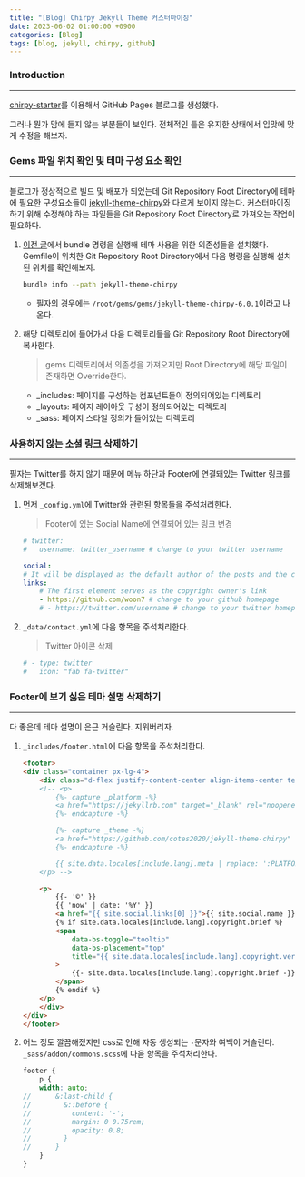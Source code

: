 ```yaml
---
title: "[Blog] Chirpy Jekyll Theme 커스터마이징"
date: 2023-06-02 01:00:00 +0900
categories: [Blog]
tags: [blog, jekyll, chirpy, github]
---
```



### Introduction
---
[chirpy-starter](https://github.com/cotes2020/chirpy-starter/)를 이용해서 GitHub Pages 블로그를 생성했다.

그러나 뭔가 맘에 들지 않는 부분들이 보인다. 전체적인 틀은 유지한 상태에서 입맛에 맞게 수정을 해보자.


### Gems 파일 위치 확인 및 테마 구성 요소 확인
---
블로그가 정상적으로 빌드 및 배포가 되었는데 Git Repository Root Directory에 테마에 필요한 구성요소들이 [jekyll-theme-chirpy](https://github.com/cotes2020/jekyll-theme-chirpy)와 다르게 보이지 않는다. 커스터마이징 하기 위해 수정해야 하는 파일들을 Git Repository Root Directory로 가져오는 작업이 필요하다.

1. [이전 글](https://woon7.github.io/posts/jekyll-theme-chirpy-windows/)에서 bundle 명령을 실행해 테마 사용을 위한 의존성들을 설치했다. Gemfile이 위치한 Git Repository Root Directory에서 다음 명령을 실행해 설치된 위치를 확인해보자.
    ```sh
    bundle info --path jekyll-theme-chirpy
    ```
    - 필자의 경우에는 `/root/gems/gems/jekyll-theme-chirpy-6.0.1`이라고 나온다.

2. 해당 디렉토리에 들어가서 다음 디렉토리들을 Git Repository Root Directory에 복사한다.
    > gems 디렉토리에서 의존성을 가져오지만 Root Directory에 해당 파일이 존재하면 Override한다.
    - _includes: 페이지를 구성하는 컴포넌트들이 정의되어있는 디렉토리
    - _layouts: 페이지 레이아웃 구성이 정의되어있는 디렉토리
    - _sass: 페이지 스타일 정의가 들어있는 디렉토리


### 사용하지 않는 소셜 링크 삭제하기
---
필자는 Twitter를 하지 않기 때문에 메뉴 하단과 Footer에 연결돼있는 Twitter 링크를 삭제해보겠다.

1. 먼저 `_config.yml`에 Twitter와 관련된 항목들을 주석처리한다.
    > Footer에 있는 Social Name에 연결되어 있는 링크 변경

    ``` yml
    # twitter:
    #   username: twitter_username # change to your twitter username

    social:
    # It will be displayed as the default author of the posts and the copyright owner in the Footer -> 필자는 GitHub 링크를 연결되게 했다.
    links:
        # The first element serves as the copyright owner's link
        - https://github.com/woon7 # change to your github homepage
        # - https://twitter.com/username # change to your twitter homepage
    ```

2. `_data/contact.yml`에 다음 항목을 주석처리한다.
    > Twitter 아이콘 삭제
    
    ``` yml
    # - type: twitter
    #   icon: "fab fa-twitter"
    ```


### Footer에 보기 싫은 테마 설명 삭제하기
---
다 좋은데 테마 설명이 은근 거슬린다. 지워버리자.

1. `_includes/footer.html`에 다음 항목을 주석처리한다.
    ```html
    <footer>
    <div class="container px-lg-4">
        <div class="d-flex justify-content-center align-items-center text-muted mx-md-3">
        <!-- <p>
            {%- capture _platform -%}
            <a href="https://jekyllrb.com" target="_blank" rel="noopener">Jekyll</a>
            {%- endcapture -%}

            {%- capture _theme -%}
            <a href="https://github.com/cotes2020/jekyll-theme-chirpy" target="_blank" rel="noopener">Chirpy</a>
            {%- endcapture -%}

            {{ site.data.locales[include.lang].meta | replace: ':PLATFORM', _platform | replace: ':THEME', _theme }}
        </p> -->

        <p>
            {{- '©' }}
            {{ 'now' | date: '%Y' }}
            <a href="{{ site.social.links[0] }}">{{ site.social.name }}</a>.
            {% if site.data.locales[include.lang].copyright.brief %}
            <span
                data-bs-toggle="tooltip"
                data-bs-placement="top"
                title="{{ site.data.locales[include.lang].copyright.verbose }}"
            >
                {{- site.data.locales[include.lang].copyright.brief -}}
            </span>
            {% endif %}
        </p>
        </div>
    </div>
    </footer>
    ```

2. 어느 정도 깔끔해졌지만 css로 인해 자동 생성되는 `-`문자와 여백이 거슬린다. `_sass/addon/commons.scss`에 다음 항목을 주석처리한다.
    ```scss
    footer {
        p {
        width: auto;
    //      &:last-child {
    //        &::before {
    //          content: '-';
    //          margin: 0 0.75rem;
    //          opacity: 0.8;
    //        }
    //      }
        }
    }
    ```
